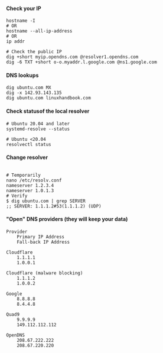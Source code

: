 

#### Check your IP
```
hostname -I
# OR
hostname --all-ip-address
# OR
ip addr

# Check the public IP
dig +short myip.opendns.com @resolver1.opendns.com
dig -6 TXT +short o-o.myaddr.l.google.com @ns1.google.com

```

#### DNS lookups
```
dig ubuntu.com MX
dig -x 142.93.143.135
dig ubuntu.com linuxhandbook.com
```
#### Check statusof the local resolver
```
# Ubuntu 20.04 and later
systemd-resolve --status

# Ubuntu <20.04
resolvectl status

```

#### Change resolver
```

# Temporarily
nano /etc/resolv.conf
nameserver 1.2.3.4
nameserver 1.0.1.3
# Verify
$ dig ubuntu.com | grep SERVER
;; SERVER: 1.1.1.2#53(1.1.1.2) (UDP)

```


#### "Open" DNS providers (they will keep your data)
```
Provider
	Primary IP Address
	Fall-back IP Address

Cloudflare
	1.1.1.1
	1.0.0.1

Cloudflare (malware blocking)
	1.1.1.2
	1.0.0.2

Google
	8.8.8.8
	8.4.4.8

Quad9
	9.9.9.9
	149.112.112.112

OpenDNS
	208.67.222.222
	208.67.220.220
  
```




